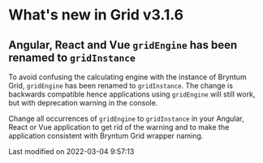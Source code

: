 # What's new in Grid v3.1.6

## Angular, React and Vue `gridEngine` has been renamed to `gridInstance`

To avoid confusing the calculating engine with the instance of Bryntum Grid, `gridEngine` has been renamed to
`gridInstance`. The change is backwards compatible hence applications using `gridEngine` will still work, but with
deprecation warning in the console.

Change all occurrences of `gridEngine` to `gridInstance` in your Angular, React or Vue application to get rid of the
warning and to make the application consistent with Bryntum Grid wrapper naming.


<p class="last-modified">Last modified on 2022-03-04 9:57:13</p>